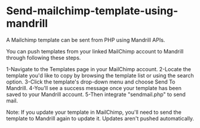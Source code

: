 # Send-mailchimp-template-using-mandrill
A Mailchimp template can be sent from PHP using Mandrill APIs.

You can push templates from your linked MailChimp account to Mandrill through following these steps.

1-Navigate to the Templates page in your MailChimp account.
2-Locate the template you'd like to copy by browsing the template list or using the search option.
3-Click the template's drop-down menu and choose Send To Mandrill.
4-You'll see a success message once your template has been saved to your Mandrill account.
5-Then integrate "sendmail.php" to send mail.

Note:
If you update your template in MailChimp, you'll need to send the template to Mandrill again to update it. 
Updates aren't pushed automatically.
